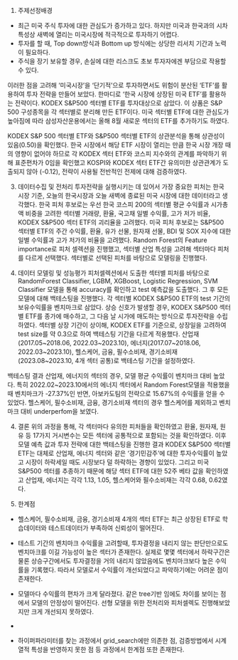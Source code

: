 1. 주제선정배경
- 최근 미국 주식 투자에 대한 관심도가 증가하고 있다. 하지만 미국과 한국과의 시차 특성상 새벽에 열리는 미국시장에 적극적으로 투자하기 어렵다.
- 투자를 할 때, Top down방식과 Bottom up 방식에는 상당한 리서치 기간과 노력이 필요하다.
- 주식을 장기 보유할 경우, 손실에 대한 리스크도 초보 투자자에겐 부담으로 작용할 수 있다.

이러한 점을 고려해 ‘미국시장’을 ‘단기적’으로 투자하면서도 위험이 분산된 ‘ETF’를 활용하여 투자 전략을 만들어 보았다.
한마디로 ‘한국 시장에 상장된 미국 ETF’를 활용하는 전략이다.
KODEX S&P500 섹터별 ETF를 투자대상으로 삼았다. 이 상품은 S&P 500 구성종목을 각 섹터별로 분리해 만든 ETF이다. 
미국 섹터별 ETF에 대한 관심도가 높아짐에 따라 삼성자산운용에서는 올해 8월 새로운 섹터의 ETF를 추가하기도 하였다. 

KODEX S&P 500 섹터별 ETF와 S&P500 섹터별 ETF의 상관분석을 통해 상관성이 있음(0.50)을 확인했다.
한국 시장에서 해당 ETF 시장이 열리는 만큼 한국 시장 개장 때의 영향이 없어야 하므로 각 KODEX 섹터 ETF와 코스피 지수와의 관계를 파악하기 위해 표준편차가 0임을 확인했고
KOSPI와 KODEX 섹터 ETF간 유의미한 상관관계가 도출되지 않아 (-0.12), 전략이 사용될 전반적인 전제에 대해 검증하였다.

3. 데이터수집 및 전처리
투자전략을 실행시키는 데 있어서 가장 중요한 피처는 한국 시장 기준, 오늘의 한국시장과 오늘 새벽에 종료된 미국 시장에 대한 데이터라고 생각했다.
한국 피처 후보로는 우선 한국 코스피 200의 섹터별 평균 수익률과 시가총액 비중을 고려한 섹터별 거래량, 환율, 국고채 일별 수익률, 고가 저가 비율, KODEX S&P500 섹터 ETF의 괴리율을 고려했다.
미국 피처 후보로는 S&P500 섹터별 ETF의 주간 수익률, 환율, 유가 선물, 원자재 선물, BDI 및 SOX 지수에 대한 일별 수익률과 고가 저가의 비율을 고려했다. 
Random Forest의 Feature importance로 피처 셀렉션을 진행했고, 섹터별 산업 특성을 고려해 섹터마다 피처를 다르게 선택했다. 섹터별로 선택된 피처를 바탕으로 모델링을 진행했다.

5. 데이터 모델링 및 성능평가
피처셀렉션에서 도출한 섹터별 피처를 바탕으로 RandomForest Classifier, LGBM, XGBoost, Logistic Regression, SVM Classifier 모델을 통해 accuracy를 확인하고 test 예측값을 도출했다.
그 후 모든 모델에 대해 백테스팅을 진행했다. 각 섹터별 KODEX S&P500 ETF의 test 기간의 보유수익률을 벤치마크로 삼았다.
상승 신호가 발생할 경우, KODEX S&P500 섹터별 ETF를 종가에 매수하고, 그 다음 날 시가에 매도하는 방식으로 투자전략을 수립하였다.
섹터별 상장 기간이 상이해, KODEX ETF를 기준으로, 상장일을 고려하여 test size를 약 0.3으로 하여 백테스팅 기간을 다르게 적용했다.
산업재(2017.05~2018.06, 2022.03~2023.10), 에너지(2017.07~2018.06, 2022.03~2023.10), 헬스케어, 금융, 필수소비재, 경기소비재(2023.08~2023.10, 4개 섹터 공통)로 백테스팅 기간을 설정하였다.

백테스팅 결과 산업재, 에너지의 섹터의 경우, 모델 평균 수익률이 벤치마크 대비 높았다. 특히 2022.02~2023.10에서의 에너지 섹터에서 Random Forest모델을 적용했을 때 벤치마크가 -27.37%인 반면, 아보카도팀의 전략으로 15.67%의 수익률을 얻을 수 있었다.
헬스케어, 필수소비재, 금융, 경기소비재 섹터의 경우 헬스케어를 제외하고 벤치마크 대비 underperfom을 보였다.

4. 결론
위의 과정을 통해, 각 섹터마다 유의한 피처들을 확인하였고 환율, 원자재, 원유 등 17가지 거시변수는 모든 섹터에 공통적으로 포함되는 것을 확인하였다.
이후 모델 예측 값과 투자 전략에 대한 백테스팅을 진행한 결과 KODEX S&P500 섹터별 ETF는 대체로 산업재, 에너지 섹터와 같은 ‘경기민감주’에 대한 투자수익률이 높았고 시장이 하락세일 때도 시장보다 덜 하락하는 경향이 있었다.
그리고 미국 S&P500 섹터를 추종하기 때문에 해당 섹터 ETF에 대한 52주 베타 값을 확인하였고 산업재, 에너지는 각각 1.13, 1.05, 헬스케어와 필수소비재는 각각 0.68, 0.62였다.

5. 한계점
- 헬스케어, 필수소비재, 금융, 경기소비재 4개의 섹터 ETF는 최근 상장된 ETF로 학습데이터와 테스트데이터가 부족하여 신뢰성이 떨어진다.

- 테스트 기간의 벤치마크 수익률을 고려할때, 투자결정을 내리지 않는 판단만으로도 벤치마크를 이길 가능성이 높은 섹터가 존재한다.
  실제로 몇몇 섹터에서 하락구간은 물론 상승구간에서도 투자결정을 거의 내리지 않았음에도 벤치마크보다 높은 수익률을 기록했다.
  따라서 모델로서 수익률이 개선되었다고 파악하기에는 어려운 점이 존재한다.
  
- 모델마다 수익률의 편차가 크게 달라졌다. 같은 tree기반 임에도 차이를 보이는 점에서 모델의 안정성이 떨어진다. 선형 모델을 위한 전처리와 피처셀렉도 진행해보았지만 크게 개선되지 못하였다.
- 
- 하이퍼파라미터를 찾는 과정에서 grid_search에만 의존한 점, 검증방법에서 시계열적 특성을 반영하지 못한 점 등 과정에서 한계점 또한 존재한다.
